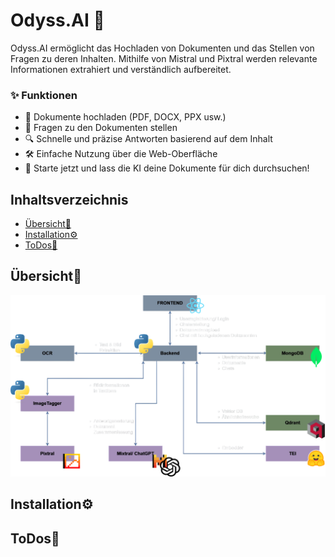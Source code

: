 # Odyss.AI 🤖
Odyss.AI ermöglicht das Hochladen von Dokumenten und das Stellen von Fragen zu deren Inhalten. Mithilfe von Mistral und Pixtral werden relevante Informationen extrahiert und verständlich aufbereitet.

### ✨ Funktionen
- 📂 Dokumente hochladen (PDF, DOCX, PPX usw.)
- 🤖 Fragen zu den Dokumenten stellen
- 🔍 Schnelle und präzise Antworten basierend auf dem Inhalt
- 🛠 Einfache Nutzung über die Web-Oberfläche
- 🚀 Starte jetzt und lass die KI deine Dokumente für dich durchsuchen!

## Inhaltsverzeichnis
- [Übersicht🥽](#installation)
- [Installation⚙️](#übersicht)
- [ToDos🎯](#todos)

## Übersicht🥽
![Alt-Text](odyss_overview.png)

## Installation⚙️

## ToDos🎯
